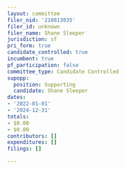 ```yaml
---
layout: committee
filer_nid: '210813035'
filer_id: unknown
filer_name: Shane Sleeper
jurisdiction: sf
pri_form: true
candidate_controlled: true
incumbent: true
pf_participation: false
committee_type: Candidate Controlled
supopp:
  position: Supporting
  candidate: Shane Sleeper
dates:
- '2022-01-01'
- '2024-12-31'
totals:
- $0.00
- $0.00
contributors: []
expenditures: []
filings: []

---
```


